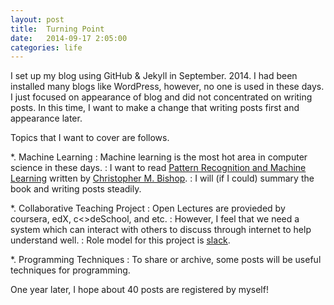 ```yaml
---
layout: post
title:  Turning Point
date:   2014-09-17 2:05:00
categories: life
---
```


I set up my blog using GitHub & Jekyll in September. 2014.
I had been installed many blogs like WordPress, however, no one is used in these days.
I just focused on appearance of blog and did not concentrated on writing posts.
In this time, I want to make a change that writing posts first and appearance later.

Topics that I want to cover are follows.

*. Machine Learning
: Machine learning is the most hot area in computer science in these days.
: I want to read [Pattern Recognition and Machine Learning] written by [Christopher M. Bishop].
: I will (if I could) summary the book and writing posts steadily.

*. Collaborative Teaching Project
: Open Lectures are provieded by coursera, edX, c<>deSchool, and etc.
: However, I feel that we need a system which can interact with others to discuss through internet to help understand well.
: Role model for this project is [slack].

*. Programming Techniques
: To share or archive, some posts will be useful techniques for programming.


One year later, I hope about 40 posts are registered by myself!


[Pattern Recognition and Machine Learning]:	http://www.amazon.com/Pattern-Recognition-Learning-Information-Statistics/dp/0387310738
[Christopher M. Bishop]: http://en.wikipedia.org/wiki/Christopher_Bishop
[slack]: https://slack.com
